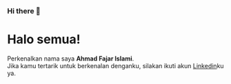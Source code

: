 ### Hi there 👋

# Halo semua! 
Perkenalkan nama saya **Ahmad Fajar Islami**.\
Jika kamu tertarik untuk berkenalan denganku, silakan ikuti akun [Linkedin](https://www.linkedin.com/in/ahmad-fajar-islami-7b0800215/)ku ya.


<!-- <p align="left">
  <a href="https://github.com/gilangadhan">
      <img height="180em" src="https://github-readme-stats-eight-theta.vercel.app/api?username=gilangadhan&show_icons=true&theme=algolia&include_all_commits=true&count_private=true"/>
      <img height="180em" src="https://github-readme-stats-eight-theta.vercel.app/api/top-langs/?username=gilangadhan&layout=compact&langs_count=8&theme=algolia"/>
  </a>
</p> -->
